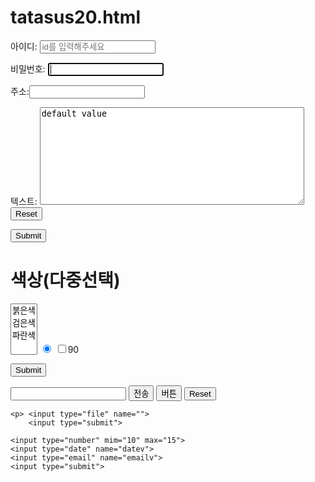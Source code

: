 # tatasus20.html
<html>
 <head>
  <meta charset="utf-8">
  <meta name="description" content="소개">
  <meta name="keywords" content="코딩,자바">
  <meta name="author" content="going">
  <!--
  <meta http-equiv="refresh" content="5" alt=새로고침>
  -->
  </menu>
</head>
<body>
  <form action="http://localhost/login.php" method="post"
   enctype="multipart/form-data" autocomplete="on">

  <p><label for="id">아이디:</label>
    <input id="id" type="text" name="id"placeholder="id를 입력해주세요"
     required pattern="[a-zA-Z]."> </p>  <!--.은 어떤패턴이든 가능하다 -->
  <p><label for="password">비밀번호:</label>
    <input id="password" type="password" name="pwd"autofocus> </p>
  <p>주소:<input type="text" name="address"></p>
  <p><label>텍스트:
      <textarea cols="50" rows="10">default value</textarea>
      <input type="reset">
     </label>
  </p>
  <p><input type="submit"></p>

  <h1>색상(다중선택)</h1>
  <select name="color" multiple>
    <option value="red">붉은색</option>
    <option value="black">검은색</option>
    <option value="blue">파란색</option>
  </select>
    <input type="radio" name="color" checked>
  <label>
    <input type="checkbox" name="size" value="90">90
  </label>


<p> <input type="submit"></p>

<p> <input type="text" name="id">
    <input type="hidden" name="hide" value="egoing">
    <input type="submit" value="전송">
    <input type="button" value="버튼" onclick="alert('hello world')">
    <input type="reset"> </p>

    <p> <input type="file" name="">
        <input type="submit">

    <input type="number" mim="10" max="15">
    <input type="date" name="datev">
    <input type="email" name="emailv">
    <input type="submit">


</form>
</body>
</html>
